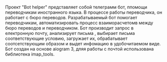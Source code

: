 Проект "Bot helper" представляет собой телеграмм бот, ппомощи переводчикам иностранного языка.
В процессе работы переводчика, он работает с бюро переводов. Разрабатываемый бот помогает переводчикам, автоматизировать процесс взаиморасчетомв между бюро переводов и переводчиком. 
Бот производит запрос в електронную почту, анализирует письма , выбирает письма соответствующие условию, загружает их, обрабатывает соотсетствующим образом и выдет инфомацию в удобочитаемом виде.
Бот создан на основе aiogram 3, дляя работы с почтой использована библиотека imap_tools.
